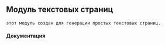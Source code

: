## Модуль текстовых страниц
    
    этот модуль создан для генерации простых текстовых страниц.

#### Документация
